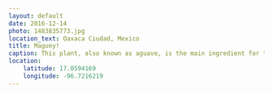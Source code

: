 ```yaml
---
layout: default
date: 2016-12-14
photo: 1483835773.jpg
location_text: Oaxaca Ciudad, Mexico
title: Maguey!
caption: This plant, also known as aguave, is the main ingredient for the Tequila and Mezcal alcohols!
location:
    latitude: 17.0594169
    longitude: -96.7216219
---
```

